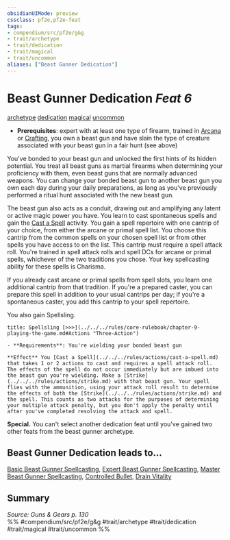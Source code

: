 ```yaml
---
obsidianUIMode: preview
cssclass: pf2e,pf2e-feat
tags:
- compendium/src/pf2e/g&g
- trait/archetype
- trait/dedication
- trait/magical
- trait/uncommon
aliases: ["Beast Gunner Dedication"]
---
```

# Beast Gunner Dedication  *Feat 6*  
[archetype](../../rules/traits/archetype.md)  [dedication](../../rules/traits/dedication.md)  [magical](../../rules/traits/magical.md)  [uncommon](../../rules/traits/uncommon.md)  

- **Prerequisites**: expert with at least one type of firearm, trained in [Arcana](../skills.md#Arcana) or [Crafting](../skills.md#Crafting), you own a beast gun and have slain the type of creature associated with your beast gun in a fair hunt (see above)

You've bonded to your beast gun and unlocked the first hints of its hidden potential. You treat all beast guns as martial firearms when determining your proficiency with them, even beast guns that are normally advanced weapons. You can change your bonded beast gun to another beast gun you own each day during your daily preparations, as long as you've previously performed a ritual hunt associated with the new beast gun.

The beast gun also acts as a conduit, drawing out and amplifying any latent or active magic power you have. You learn to cast spontaneous spells and gain the [Cast a Spell](../../rules/actions/cast-a-spell.md) activity. You gain a spell repertoire with one cantrip of your choice, from either the arcane or primal spell list. You choose this cantrip from the common spells on your chosen spell list or from other spells you have access to on the list. This cantrip must require a spell attack roll. You're trained in spell attack rolls and spell DCs for arcane or primal spells, whichever of the two traditions you chose. Your key spellcasting ability for these spells is Charisma.

If you already cast arcane or primal spells from spell slots, you learn one additional cantrip from that tradition. If you're a prepared caster, you can prepare this spell in addition to your usual cantrips per day; if you're a spontaneous caster, you add this cantrip to your spell repertoire.

You also gain Spellsling.

```ad-embed-ability
title: Spellsling [>>>](../../../rules/core-rulebook/chapter-9-playing-the-game.md#Actions "Three-Action")

- **Requirements**: You're wielding your bonded beast gun

**Effect** You [Cast a Spell](../../../rules/actions/cast-a-spell.md) that takes 1 or 2 actions to cast and requires a spell attack roll. The effects of the spell do not occur immediately but are imbued into the beast gun you're wielding. Make a [Strike](../../../rules/actions/strike.md) with that beast gun. Your spell flies with the ammunition, using your attack roll result to determine the effects of both the [Strike](../../../rules/actions/strike.md) and the spell. This counts as two attacks for the purposes of determining your multiple attack penalty, but you don't apply the penalty until after you've completed resolving the attack and spell.
```

**Special.** You can't select another dedication feat until you've gained two other feats from the beast gunner archetype.

## Beast Gunner Dedication leads to...

[Basic Beast Gunner Spellcasting](basic-beast-gunner-spellcasting-g-g.md), [Expert Beast Gunner Spellcasting](expert-beast-gunner-spellcasting-g-g.md), [Master Beast Gunner Spellcasting](master-beast-gunner-spellcasting-g-g.md), [Controlled Bullet](controlled-bullet-g-g.md), [Drain Vitality](drain-vitality-g-g.md)

## Summary

*Source: Guns & Gears p. 130*  
%% #compendium/src/pf2e/g&g #trait/archetype #trait/dedication #trait/magical #trait/uncommon %%
